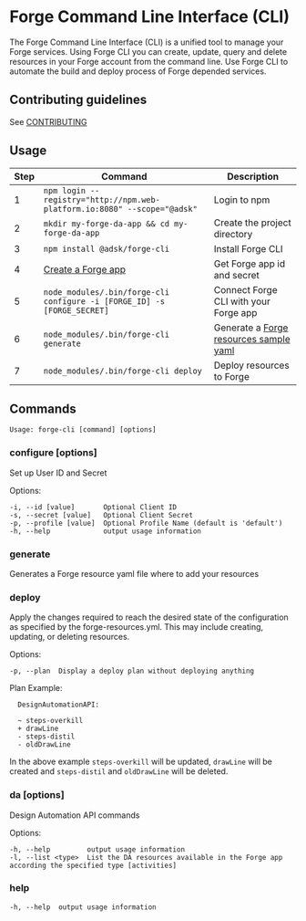 # Forge Command Line Interface (CLI)
The Forge Command Line Interface (CLI) is a unified tool to manage your Forge services.
Using Forge CLI you can create, update, query and delete resources in your Forge account from the command line.
Use Forge CLI to automate the build and deploy process of Forge depended services.

## Contributing guidelines
See [CONTRIBUTING](https://git.autodesk.com/AutoCAD360/forge-cli/blob/master/CONTRIBUTING.md)

## Usage

| Step | Command                                                                  | Description                                                                                                                                |
| ---- | ------------------------------------------------------------------------ | ------------------------------------------------------------------------------------------------------------------------------------------ |
| 1    | `npm login --registry="http://npm.web-platform.io:8080" --scope="@adsk"` | Login to npm                                                                                                                               |
| 2    | `mkdir my-forge-da-app && cd my-forge-da-app`                            | Create the project directory                                                                                                               |
| 3    | `npm install @adsk/forge-cli`                                            | Install Forge CLI                                                                                                                          |
| 4    | [Create a Forge app](https://developer-dev.autodesk.com/myapps/create)   | Get Forge app id and secret                                                                                                                |
| 5    | `node_modules/.bin/forge-cli configure -i [FORGE_ID] -s [FORGE_SECRET]`  | Connect Forge CLI with your Forge app                                                                                                      |
| 6    | `node_modules/.bin/forge-cli generate`                                   | Generate a [Forge resources sample yaml](https://git.autodesk.com/AutoCAD360/forge-cli/blob/master/templates/forge-resources-template.yml) |
| 7    | `node_modules/.bin/forge-cli deploy`                                     | Deploy resources to Forge                                                                                                                  |

## Commands

```Usage: forge-cli [command] [options]```

### configure [options]
Set up User ID and Secret

  Options:

    -i, --id [value]       Optional Client ID
    -s, --secret [value]   Optional Client Secret
    -p, --profile [value]  Optional Profile Name (default is 'default')
    -h, --help             output usage information

### generate
Generates a Forge resource yaml file where to add your resources

### deploy
Apply the changes required to reach the desired state of the configuration as
specified by the forge-resources.yml. This may include creating, updating, or deleting resources.

  Options:

    -p, --plan  Display a deploy plan without deploying anything

Plan Example:
```
  DesignAutomationAPI:

  ~ steps-overkill
  + drawLine
  - steps-distil
  - oldDrawLine

 ```

 In the above example `steps-overkill` will be updated, `drawLine` will be created
 and `steps-distil` and `oldDrawLine` will be deleted.

### da [options]
Design Automation API commands

  Options:

    -h, --help         output usage information
    -l, --list <type>  List the DA resources available in the Forge app according the specified type [activities]

### help

    -h, --help  output usage information

